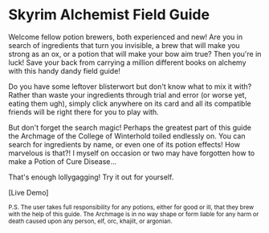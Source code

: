 # Skyrim Alchemist Field Guide

Welcome fellow potion brewers, both experienced and new! Are you in search of ingredients that turn you invisible, a brew that will make you strong as an ox, or a potion that will make your bow aim true? Then you're in luck! Save your back from carrying a million different books on alchemy with this handy dandy field guide!

Do you have some leftover blisterwort but don't know what to mix it with? Rather than waste your ingredients through trial and error (or worse yet, eating them ugh), simply click anywhere on its card and all its compatible friends will be right there for you to play with. 

But don't forget the search magic! Perhaps the greatest part of this guide the Archmage of the College of Winterhold toiled endlessly on. You can search for ingredients by name, or even one of its potion effects! How marvelous is that?! I myself on occasion or two may have forgotten how to make a Potion of Cure Disease...

That's enough lollygagging! Try it out for yourself.

[Live Demo]

<sub>P.S. The user takes full responsibility for any potions, either for good or ill, that they brew with the help of this guide. The Archmage is in no way shape or form liable for any harm or death caused upon any person, elf, orc, khajiit, or argonian.</sub>